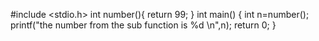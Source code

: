 #include <stdio.h>
int  number(){
    return 99;
}
int main()
{
    int n=number();
    printf("the number from the sub function is %d \n",n);
    return 0;
}
